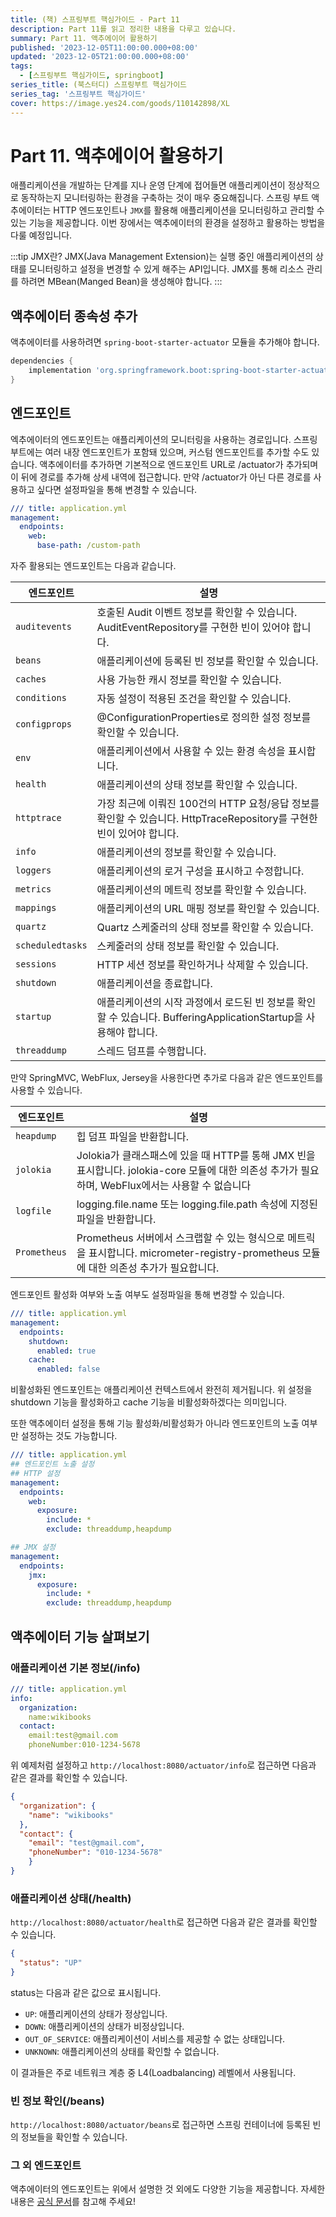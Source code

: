 ```yaml
---
title: (책) 스프링부트 핵심가이드 - Part 11
description: Part 11를 읽고 정리한 내용을 다루고 있습니다.
summary: Part 11. 액추에이어 활용하기
published: '2023-12-05T11:00:00.000+08:00'
updated: '2023-12-05T21:00:00.000+08:00'
tags:
  - [스프링부트 핵심가이드, springboot]
series_title: (북스터디) 스프링부트 핵심가이드
series_tag: '스프링부트 핵심가이드'
cover: https://image.yes24.com/goods/110142898/XL
---
```


# Part 11. 액추에이어 활용하기

애플리케이션을 개발하는 단계를 지나 운영 단계에 접어들면 애플리케이션이 정상적으로 동작하는지 모니터링하는 환경을 구축하는 것이 매우 중요해집니다.
스프링 부트 액추에이터는 HTTP 엔드포인트나 `JMX`를 활용해 애플리케이션을 모니터링하고 관리할 수 있는 기능을 제공합니다. 이번 장에서는 액추에이터의 환경을 설정하고
활용하는 방법을 다룰 예정입니다.

:::tip JMX란?
JMX(Java Management Extension)는 실행 중인 애플리케이션의 상태를 모니터링하고 설정을 변경할 수 있게 해주는 API입니다.
JMX를 통해 리소스 관리를 하려면 MBean(Manged Bean)을 생성해야 합니다.
:::

## 액추에이터 종속성 추가

액추에이터를 사용하려면 `spring-boot-starter-actuator` 모듈을 추가해야 합니다.

```groovy
dependencies {
    implementation 'org.springframework.boot:spring-boot-starter-actuator'
}
```

## 엔드포인트

엑추에이터의 엔드포인트는 애플리케이션의 모니터링을 사용하는 경로입니다. 스프링 부트에는 여러 내장 엔드포인트가 포함돼 있으며, 커스텀 엔드포인트를 추가할 수도 있습니다.
액추에이터를 추가하면 기본적으로 엔드포인트 URL로 /actuator가 추가되며 이 뒤에 경로를 추가해 상세 내역에 접근합니다. 만약 /actuator가 아닌 다른 경로를 사용하고 싶다면
설정파일을 통해 변경할 수 있습니다.

```yaml
/// title: application.yml
management:
  endpoints:
    web:
      base-path: /custom-path
```

자주 활용되는 엔드포인트는 다음과 같습니다.

| 엔드포인트            | 설명                                                                               |
|------------------|----------------------------------------------------------------------------------|
| `auditevents`    | 호출된 Audit 이벤트 정보를 확인할 수 있습니다. AuditEventRepository를 구현한 빈이 있어야 합니다.              |
| `beans`          | 애플리케이션에 등록된 빈 정보를 확인할 수 있습니다.                                                    |
| `caches`         | 사용 가능한 캐시 정보를 확인할 수 있습니다.                                                        |
| `conditions`     | 자동 설정이 적용된 조건을 확인할 수 있습니다.                                                       |
| `configprops`    | @ConfigurationProperties로 정의한 설정 정보를 확인할 수 있습니다.                                 |
| `env`            | 애플리케이션에서 사용할 수 있는 환경 속성을 표시합니다.                                                  |
| `health`         | 애플리케이션의 상태 정보를 확인할 수 있습니다.                                                       |
| `httptrace`      | 가장 최근에 이뤄진 100건의 HTTP 요청/응답 정보를 확인할 수 있습니다. HttpTraceRepository를 구현한 빈이 있어야 합니다. |
| `info`           | 애플리케이션의 정보를 확인할 수 있습니다.                                                          |
| `loggers`        | 애플리케이션의 로거 구성을 표시하고 수정합니다.                                                       |
| `metrics`        | 애플리케이션의 메트릭 정보를 확인할 수 있습니다.                                                      |
| `mappings`       | 애플리케이션의 URL 매핑 정보를 확인할 수 있습니다.                                                   |
| `quartz`         | Quartz 스케줄러의 상태 정보를 확인할 수 있습니다.                                                  |
| `scheduledtasks` | 스케줄러의 상태 정보를 확인할 수 있습니다.                                                         |
| `sessions`       | HTTP 세션 정보를 확인하거나 삭제할 수 있습니다.                                                    |
| `shutdown`       | 애플리케이션을 종료합니다.                                                                   |
| `startup`        | 애플리케이션의 시작 과정에서 로드된 빈 정보를 확인할 수 있습니다. BufferingApplicationStartup을 사용해야 합니다.     |
| `threaddump`     | 스레드 덤프를 수행합니다.                                                                   |

만약 SpringMVC, WebFlux, Jersey을 사용한다면 추가로 다음과 같은 엔드포인트를 사용할 수 있습니다.

| 엔드포인트        | 설명                                                                                                  |
|--------------|-----------------------------------------------------------------------------------------------------|
| `heapdump`   | 힙 덤프 파일을 반환합니다.                                                                                     |
| `jolokia`    | Jolokia가 클래스패스에 있을 때 HTTP를 통해 JMX 빈을 표시합니다. jolokia-core 모듈에 대한 의존성 추가가 필요하며, WebFlux에서는 사용할 수 없습니다 |
| `logfile`    | logging.file.name 또는 logging.file.path 속성에 지정된 파일을 반환합니다.                                           |
| `Prometheus` | Prometheus 서버에서 스크랩할 수 있는 형식으로 메트릭을 표시합니다. micrometer-registry-prometheus 모듈에 대한 의존성 추가가 필요합니다.     |

엔드포인트 활성화 여부와 노출 여부도 설정파일을 통해 변경할 수 있습니다.

```yaml
/// title: application.yml
management:
  endpoints:
    shutdown:
      enabled: true
    cache:
      enabled: false
```

비활성화된 엔드포인트는 애플리케이션 컨텍스트에서 완전히 제거됩니다. 위 설정을 shutdown 기능을 활성화하고 cache 기능을 비활성화하겠다는 의미입니다.

또한 액추에이터 설정을 통해 기능 활성화/비활성화가 아니라 엔드포인트의 노출 여부만 설정하는 것도 가능합니다.

```yaml
/// title: application.yml
## 엔드포인트 노출 설정
## HTTP 설정
management:
  endpoints:
    web:
      exposure:
        include: *
        exclude: threaddump,heapdump

## JMX 설정
management:
  endpoints:
    jmx:
      exposure:
        include: *
        exclude: threaddump,heapdump
```

## 액추에이터 기능 살펴보기

### 애플리케이션 기본 정보(/info)

```yaml
/// title: application.yml
info:
  organization:
    name:wikibooks
  contact:
    email:test@gmail.com
    phoneNumber:010-1234-5678
```

위 예제처럼 설정하고 `http://localhost:8080/actuator/info`로 접근하면 다음과 같은 결과를 확인할 수 있습니다.

```json
{
  "organization": {
    "name": "wikibooks"
  },
  "contact": {
    "email": "test@gmail.com",
    "phoneNumber": "010-1234-5678"
    }
}
```

### 애플리케이션 상태(/health)

`http://localhost:8080/actuator/health`로 접근하면 다음과 같은 결과를 확인할 수 있습니다.

```json
{
  "status": "UP"
}
```

status는 다음과 같은 값으로 표시됩니다.

- `UP`: 애플리케이션의 상태가 정상입니다.
- `DOWN`: 애플리케이션의 상태가 비정상입니다.
- `OUT_OF_SERVICE`: 애플리케이션이 서비스를 제공할 수 없는 상태입니다.
- `UNKNOWN`: 애플리케이션의 상태를 확인할 수 없습니다.

이 결과들은 주로 네트워크 계층 중 L4(Loadbalancing) 레벨에서 사용됩니다.

### 빈 정보 확인(/beans)

`http://localhost:8080/actuator/beans`로 접근하면 스프링 컨테이너에 등록된 빈의 정보들을 확인할 수 있습니다.

### 그 외 엔드포인트

액추에이터의 엔드포인트는 위에서 설명한 것 외에도 다양한 기능을 제공합니다. 자세한 내용은 [공식 문서](https://docs.spring.io/spring-boot/docs/current/reference/html/production-ready-features.html#production-ready-endpoints)를 참고해 주세요!